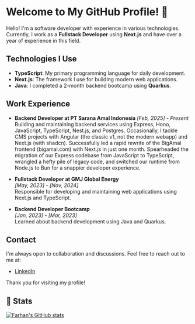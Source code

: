 # Welcome to My GitHub Profile! 👋

Hello! I'm a software developer with experience in various technologies. Currently, I work as a **Fullstack Developer** using **Next.js** and have over a year of experience in this field.

## Technologies I Use

- **TypeScript**: My primary programming language for daily development.
- **Next.js**: The framework I use for building modern web applications.
- **Java**: I completed a 2-month backend bootcamp using **Quarkus**.

## Work Experience

- **Backend Developer at PT Sarana Amal Indonesia**
  *[Feb, 2025] - Present*
  Building and maintaining backend services using Express, Hono, JavaScript, TypeScript, Nest.js, and Postgres. Occasionally, I tackle CMS projects with Angular (the classic v1, not the modern webapp) and Next.js (with shadcn). Successfully led a rapid rewrite of the BigAmal frontend (bigamal.com) with Next.js in just one month. Spearheaded the migration of our Express codebase from JavaScript to TypeScript, wrangled a hefty pile of legacy code, and switched our runtime from Node.js to Bun for a snappier developer experience.

- **Fullstack Developer at GMJ Global Energy**  
  *[May, 2023] - [Nov, 2024]*  
  Responsible for developing and maintaining web applications using Next.js and TypeScript.

- **Backend Developer Bootcamp**  
  *[Jan, 2023] - [Mar, 2023]*  
  Learned about backend development using Java and Quarkus.

<!-- ## Projects

Here are some projects I've worked on:

- [Project Name 1](link-to-project): A brief description of this project.
- [Project Name 2](link-to-project): A brief description of this project.
- [Project Name 3](link-to-project): A brief description of this project. -->

## Contact

I'm always open to collaboration and discussions. Feel free to reach out to me at:

- [LinkedIn](https://www.linkedin.com/in/farhan-pradana-tallei-1bb340288/)

Thank you for visiting my profile!

## 🧮 Stats

[![Farhan's GitHub stats](https://github-readme-stats.vercel.app/api?username=farhantallei&show_icons=true&count_private=true)](https://github.com/farhantallei)
